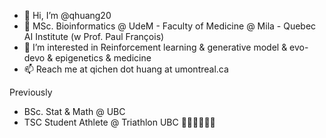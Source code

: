 <!--
**qhuang20/qhuang20** is a ✨ _special_ ✨ repository because its `README.md` (this file) appears on your GitHub profile.

Here are some ideas to get you started:

- 🔭 I’m currently working on ...
- 🌱 I’m currently learning ...
- 👯 I’m looking to collaborate on ...
- 🤔 I’m looking for help with ...
- 💬 Ask me about ...
- 📫 How to reach me: ...
- 😄 Pronouns: ...
- ⚡ Fun fact: ...
-->




- 👋 Hi, I’m @qhuang20
- 🧬 MSc. Bioinformatics @ UdeM - Faculty of Medicine @ Mila - Quebec AI Institute (w Prof. Paul François)
- 🧡 I’m interested in Reinforcement learning & generative model & evo-devo & epigenetics & medicine 
- 📫 Reach me at qichen dot huang at umontreal.ca 

Previously

- BSc. Stat & Math @ UBC
- TSC Student Athlete @ Triathlon UBC 🏊‍♂️🚴‍♂️🏃‍♂️ 








